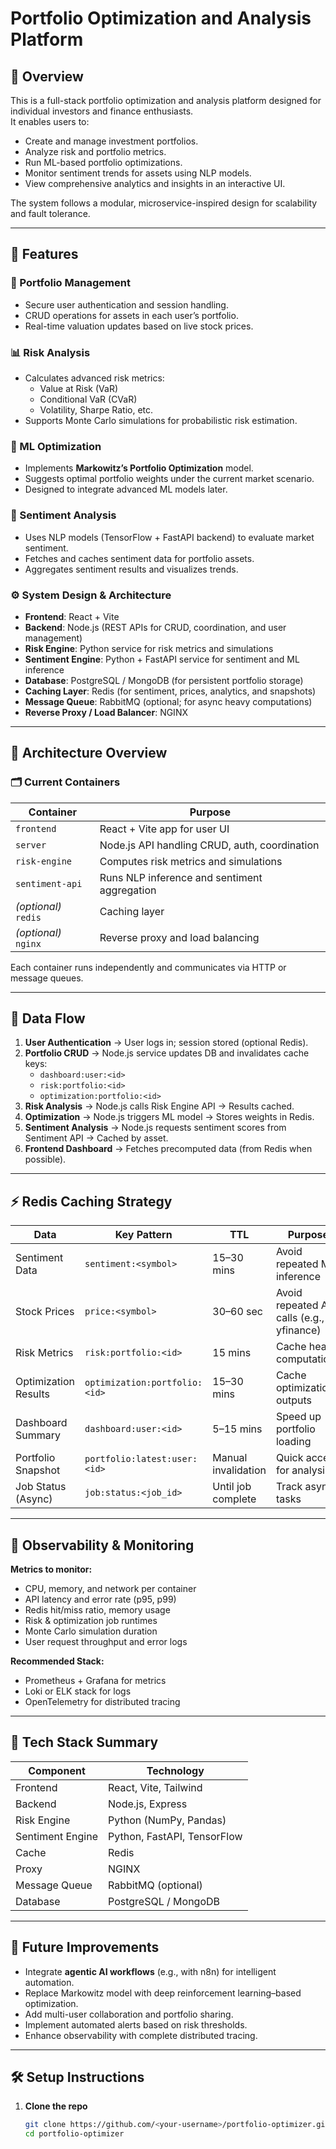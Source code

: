 # Portfolio Optimization and Analysis Platform

## 📘 Overview
This is a full-stack portfolio optimization and analysis platform designed for individual investors and finance enthusiasts.  
It enables users to:
- Create and manage investment portfolios.
- Analyze risk and portfolio metrics.
- Run ML-based portfolio optimizations.
- Monitor sentiment trends for assets using NLP models.
- View comprehensive analytics and insights in an interactive UI.

The system follows a modular, microservice-inspired design for scalability and fault tolerance.

---

## 🚀 Features
### 🧾 Portfolio Management
- Secure user authentication and session handling.
- CRUD operations for assets in each user’s portfolio.
- Real-time valuation updates based on live stock prices.

### 📊 Risk Analysis
- Calculates advanced risk metrics:
  - Value at Risk (VaR)
  - Conditional VaR (CVaR)
  - Volatility, Sharpe Ratio, etc.
- Supports Monte Carlo simulations for probabilistic risk estimation.

### 🧠 ML Optimization
- Implements **Markowitz’s Portfolio Optimization** model.
- Suggests optimal portfolio weights under the current market scenario.
- Designed to integrate advanced ML models later.

### 💬 Sentiment Analysis
- Uses NLP models (TensorFlow + FastAPI backend) to evaluate market sentiment.
- Fetches and caches sentiment data for portfolio assets.
- Aggregates sentiment results and visualizes trends.

### ⚙️ System Design & Architecture
- **Frontend**: React + Vite  
- **Backend**: Node.js (REST APIs for CRUD, coordination, and user management)  
- **Risk Engine**: Python service for risk metrics and simulations  
- **Sentiment Engine**: Python + FastAPI service for sentiment and ML inference  
- **Database**: PostgreSQL / MongoDB (for persistent portfolio storage)  
- **Caching Layer**: Redis (for sentiment, prices, analytics, and snapshots)  
- **Message Queue**: RabbitMQ (optional; for async heavy computations)  
- **Reverse Proxy / Load Balancer**: NGINX  

---

## 🧱 Architecture Overview

### 🗂 Current Containers
| Container | Purpose |
|------------|----------|
| `frontend` | React + Vite app for user UI |
| `server` | Node.js API handling CRUD, auth, coordination |
| `risk-engine` | Computes risk metrics and simulations |
| `sentiment-api` | Runs NLP inference and sentiment aggregation |
| *(optional)* `redis` | Caching layer |
| *(optional)* `nginx` | Reverse proxy and load balancing |

Each container runs independently and communicates via HTTP or message queues.

---

## 🔁 Data Flow

1. **User Authentication** → User logs in; session stored (optional Redis).
2. **Portfolio CRUD** → Node.js service updates DB and invalidates cache keys:
   - `dashboard:user:<id>`
   - `risk:portfolio:<id>`
   - `optimization:portfolio:<id>`
3. **Risk Analysis** → Node.js calls Risk Engine API → Results cached.
4. **Optimization** → Node.js triggers ML model → Stores weights in Redis.
5. **Sentiment Analysis** → Node.js requests sentiment scores from Sentiment API → Cached by asset.
6. **Frontend Dashboard** → Fetches precomputed data (from Redis when possible).

---

## ⚡ Redis Caching Strategy

| Data | Key Pattern | TTL | Purpose |
|------|--------------|-----|----------|
| Sentiment Data | `sentiment:<symbol>` | 15–30 mins | Avoid repeated ML inference |
| Stock Prices | `price:<symbol>` | 30–60 sec | Avoid repeated API calls (e.g., yfinance) |
| Risk Metrics | `risk:portfolio:<id>` | 15 mins | Cache heavy computations |
| Optimization Results | `optimization:portfolio:<id>` | 15–30 mins | Cache optimization outputs |
| Dashboard Summary | `dashboard:user:<id>` | 5–15 mins | Speed up portfolio loading |
| Portfolio Snapshot | `portfolio:latest:user:<id>` | Manual invalidation | Quick access for analysis |
| Job Status (Async) | `job:status:<job_id>` | Until job complete | Track async tasks |

---

## 🧩 Observability & Monitoring
**Metrics to monitor:**
- CPU, memory, and network per container  
- API latency and error rate (p95, p99)  
- Redis hit/miss ratio, memory usage  
- Risk & optimization job runtimes  
- Monte Carlo simulation duration  
- User request throughput and error logs  

**Recommended Stack:**
- Prometheus + Grafana for metrics  
- Loki or ELK stack for logs  
- OpenTelemetry for distributed tracing  

---

## 🧰 Tech Stack Summary
| Component | Technology |
|------------|-------------|
| Frontend | React, Vite, Tailwind |
| Backend | Node.js, Express |
| Risk Engine | Python (NumPy, Pandas) |
| Sentiment Engine | Python, FastAPI, TensorFlow |
| Cache | Redis |
| Proxy | NGINX |
| Message Queue | RabbitMQ (optional) |
| Database | PostgreSQL / MongoDB |

---

## 🧠 Future Improvements
- Integrate **agentic AI workflows** (e.g., with n8n) for intelligent automation.  
- Replace Markowitz model with deep reinforcement learning–based optimization.  
- Add multi-user collaboration and portfolio sharing.  
- Implement automated alerts based on risk thresholds.  
- Enhance observability with complete distributed tracing.  

---

## 🛠️ Setup Instructions

1. **Clone the repo**
   ```bash
   git clone https://github.com/<your-username>/portfolio-optimizer.git
   cd portfolio-optimizer
